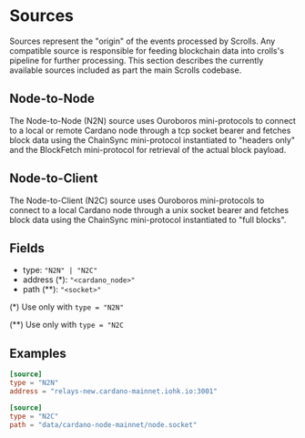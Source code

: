 # Sources

Sources represent the "origin" of the events processed by Scrolls. Any compatible source is responsible for feeding blockchain data into crolls's pipeline for further processing. This section describes the currently available sources included as part the main Scrolls codebase.

## Node-to-Node
The Node-to-Node (N2N) source uses Ouroboros mini-protocols to connect to a local or remote Cardano node through a tcp socket bearer and fetches block data using the ChainSync mini-protocol instantiated to "headers only" and the BlockFetch mini-protocol for retrieval of the actual block payload.


## Node-to-Client 
The Node-to-Client (N2C) source uses Ouroboros mini-protocols to connect to a local Cardano node through a unix socket bearer and fetches block data using the ChainSync mini-protocol instantiated to "full blocks".

## Fields

- type: `"N2N" | "N2C"`
- address (*): `"<cardano_node>"`
- path (**): `"<socket>"`

(*) Use only with `type = "N2N"`

(**) Use only with `type = "N2C`

## Examples
``` toml
[source]
type = "N2N"
address = "relays-new.cardano-mainnet.iohk.io:3001"
```

``` toml
[source]
type = "N2C"
path = "data/cardano-node-mainnet/node.socket"
```

